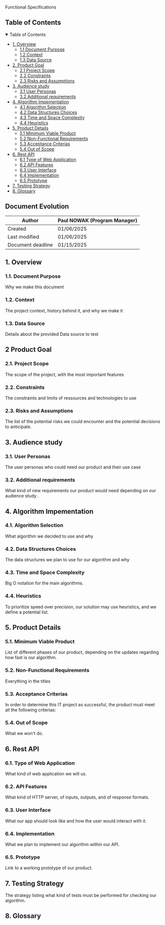 Functional Specifications

## Table of Contents

<details open>
<summary>Table of Contents</summary>

 - [1. Overview](#1-overview)
   - [1.1 Document Purpose](#11-document-purpose)
   - [1.2 Context](#12-context)
   - [1.3 Data Source](#13-data-source)
 - [2. Product Goal](#2-product-goal)
   - [2.1 Project Scope](#21-project-scope)
   - [2.2 Constraints](#22-constraints)
   - [2.3 Risks and Assumptions](#23-risks-and-assumptions)
 - [3. Audience study](#3-audience-study)
   - [3.1 User Personas](#31-user-personas)
   - [3.2 Additional requirements](#32-additional-requirements)
 - [4. Algorithm Impementation](#4-algorithm-implementation)
   - [4.1 Algorithm Selection](#41-algorithm-selection)
   - [4.2 Data Structures Choices](#42-data-structure-choices)
   - [4.3 Time and Space Complexity](#43-time-and-space-complexity)
   - [4.4 Heuristics](#44-heuristics)
 - [5. Product Details](#5-product-details)
   - [5.1 Minimum Viable Product](#51-minimum-viable-product)
   - [5.2 Non-Functional Requirements](#52-non-functional-requirements)
   - [5.3 Acceptance Criterias](#53-acceptance-criterias)
   - [5.4 Out of Scope](#54-out-of-scope)
 - [6. Rest API](#6-rest-api)
   - [6.1 Type of Web Application](#61-type-of-web-application)
   - [6.2 API Features](#62-api-features)
   - [6.3 User Interface](#63-user-interface)
   - [6.4 Implementation](#64-implementation)
   - [6.5 Prototype](#65-prototype)
 - [7. Testing Strategy](#7-testing-strategy)
 - [8. Glossary](#8-glossary)
</details>

## Document Evolution

| Author        | Paul NOWAK (Program Manager) |
|---------------|------------|
| Created       | 01/06/2025 |
| Last modified | 01/06/2025 |
| Document deadline | 01/15/2025 |

## 1. Overview

### 1.1. Document Purpose

Why we make this document

### 1.2. Context

The project context, history behind it, and why we make it

### 1.3. Data Source

Details about the provided Data source to test

## 2 Product Goal

### 2.1. Project Scope

The scope of the project, with the most important features

### 2.2. Constraints

The constraints and limits of ressources and technologies to use

### 2.3. Risks and Assumptions

The list of the potential risks we could encounter and the potential decisions to anticipate.

## 3. Audience study

### 3.1. User Personas
The user personas who could need our product and their use case

### 3.2. Additional requirements

What kind of new requirements our product would need depending on our audience study .

## 4. Algorithm Impementation

### 4.1. Algorithm Selection

What algorithm we decided to use and why

### 4.2. Data Structures Choices

The data structures we plan to use for our algorithm and why

### 4.3. Time and Space Complexity

Big O notation for the main algorithms.

### 4.4. Heuristics

To prioritize speed over precision, our solution may use 
heuristics, and we define a potential list.

## 5. Product Details

### 5.1. Minimum Viable Product

List of different phases of our product, depending on the updates regarding how fast is our algorithm.

### 5.2. Non-Functional Requirements

Everything in the titles

### 5.3. Acceptance Criterias

In order to determine this IT project as successful, the product must meet all the following criterias:

### 5.4. Out of Scope

What we won't do.

## 6. Rest API

### 6.1. Type of Web Application

What kind of web application we will us.

### 6.2. API Features

What kind of HTTP server, of inputs, outputs, and of response formats.

### 6.3. User Interface

What our app should look like and how the user would interact with it.

### 6.4. Implementation

What we plan to implement our algorithm within our API.

### 6.5. Prototype

Link to a working prototype of our product.

## 7. Testing Strategy

The strategy listing what kind of tests must be performed for checking our algorithm.


## 8. Glossary

